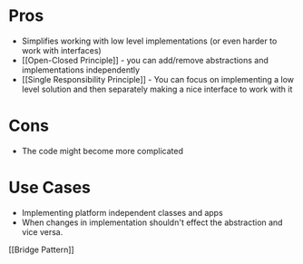 # Pros
- Simplifies working with low level implementations (or even harder to work with interfaces)
- [[Open-Closed Principle]] - you can add/remove abstractions and implementations independently
- [[Single Responsibility Principle]] - You can focus on implementing a low level solution and then separately making a nice interface to work with it
# Cons
- The code might become more complicated
# Use Cases
- Implementing platform independent classes and apps
- When changes in implementation shouldn't effect the abstraction and vice versa.

[[Bridge Pattern]]